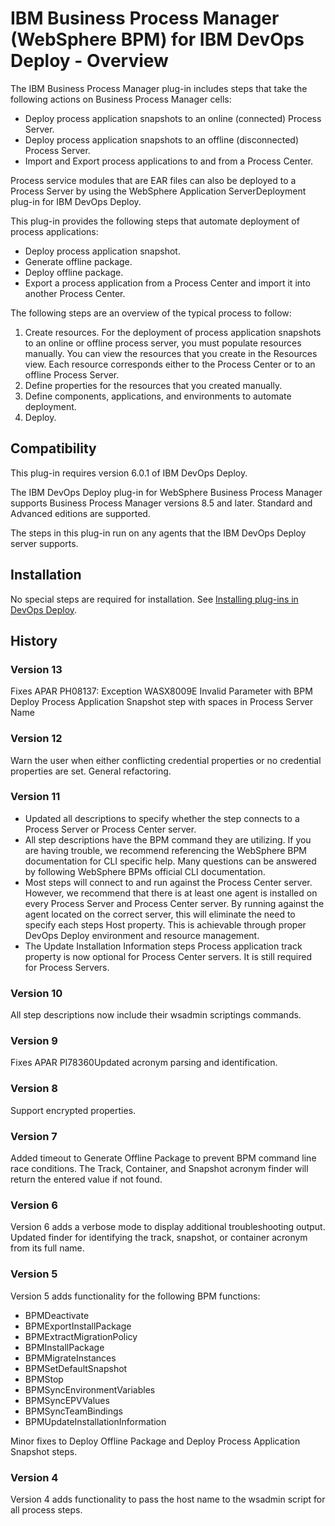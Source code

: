 
# IBM Business Process Manager (WebSphere BPM) for IBM DevOps Deploy - Overview

The IBM Business Process Manager plug-in includes steps that take the following actions on Business Process Manager cells:

* Deploy process application snapshots to an online (connected) Process Server.
* Deploy process application snapshots to an offline (disconnected) Process Server.
* Import and Export process applications to and from a Process Center.

Process service modules that are EAR files can also be deployed to a Process Server by using the WebSphere Application ServerDeployment plug-in for IBM DevOps Deploy.

This plug-in provides the following steps that automate deployment of process applications:

* Deploy process application snapshot.
* Generate offline package.
* Deploy offline package.
* Export a process application from a Process Center and import it into another Process Center.

The following steps are an overview of the typical process to follow:

1. Create resources. For the deployment of process application snapshots to an online or offline process server, you must populate resources manually. You can view the resources that you create in the Resources view. Each resource corresponds either to the Process Center or to an offline Process Server.
2. Define properties for the resources that you created manually.
3. Define components, applications, and environments to automate deployment.
4. Deploy.

## Compatibility

This plug-in requires version 6.0.1 of IBM DevOps Deploy.

The IBM DevOps Deploy plug-in for WebSphere Business Process Manager supports Business Process Manager versions 8.5 and later. Standard and Advanced editions are supported.

The steps in this plug-in run on any agents that the IBM DevOps Deploy server supports.

## Installation

No special steps are required for installation. See [Installing plug-ins in DevOps Deploy](https://community.ibm.com/community/user/wasdevops/blogs/laurel-dickson-bull1/2022/06/13/install-plugins "Installing plug-ins in DevOps Deploy").

## History

### Version 13

Fixes APAR PH08137: Exception WASX8009E Invalid Parameter with BPM Deploy Process Application Snapshot step with spaces in Process Server Name

### Version 12

Warn the user when either conflicting credential properties or no credential properties are set. General refactoring.

### Version 11

* Updated all descriptions to specify whether the step connects to a Process Server or Process Center server.
* All step descriptions have the BPM command they are utilizing. If you are having trouble, we recommend referencing the WebSphere BPM documentation for CLI specific help. Many questions can be answered by following WebSphere BPMs official CLI documentation.
* Most steps will connect to and run against the Process Center server. However, we recommend that there is at least one agent is installed on every Process Server and Process Center server. By running against the agent located on the correct server, this will eliminate the need to specify each steps Host property. This is achievable through proper DevOps Deploy environment and resource management.
* The Update Installation Information steps Process application track property is now optional for Process Center servers. It is still required for Process Servers.

### Version 10

All step descriptions now include their wsadmin scriptings commands.

### Version 9

Fixes APAR PI78360Updated acronym parsing and identification.

### Version 8

Support encrypted properties.

### Version 7

Added timeout to Generate Offline Package to prevent BPM command line race conditions. The Track, Container, and Snapshot acronym finder will return the entered value if not found.

### Version 6

Version 6 adds a verbose mode to display additional troubleshooting output. Updated finder for identifying the track, snapshot, or container acronym from its full name.

### Version 5

Version 5 adds functionality for the following BPM functions:

* BPMDeactivate
* BPMExportInstallPackage
* BPMExtractMigrationPolicy
* BPMInstallPackage
* BPMMigrateInstances
* BPMSetDefaultSnapshot
* BPMStop
* BPMSyncEnvironmentVariables
* BPMSyncEPVValues
* BPMSyncTeamBindings
* BPMUpdateInstallationInformation

Minor fixes to Deploy Offline Package and Deploy Process Application Snapshot steps.

### Version 4

Version 4 adds functionality to pass the host name to the wsadmin script for all process steps.

